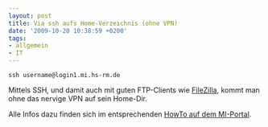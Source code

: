 ```yaml
---
layout: post
title: Via ssh aufs Home-Verzeichnis (ohne VPN)
date: '2009-10-20 10:38:59 +0200'
tags:
- allgemein
- IT
---
```

<p><code>ssh username@login1.mi.hs-rm.de</code></p>
<p>Mittels SSH, und damit auch mit guten FTP-Clients wie <a href="http://filezilla.sf.net/">FileZilla</a>, kommt man ohne das nervige VPN auf sein Home-Dir.</p>
<p>Alle Infos dazu finden sich im entsprechenden <a href="http://www-intern.informatik.fh-wiesbaden.de/doku/login/getdatafromfbi.pdf">HowTo auf dem MI-Portal</a>.</p>
